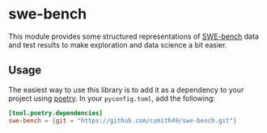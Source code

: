 # swe-bench

This module provides some structured representations of [SWE-bench]() data and test results to make exploration and data science a bit easier.

## Usage

The easiest way to use this library is to add it as a dependency to your project using [poetry](). In your `pyconfig.toml`, add the following:

```toml
[tool.poetry.dependencies]
swe-bench = {git = "https://github.com/csmith49/swe-bench.git"}
```
